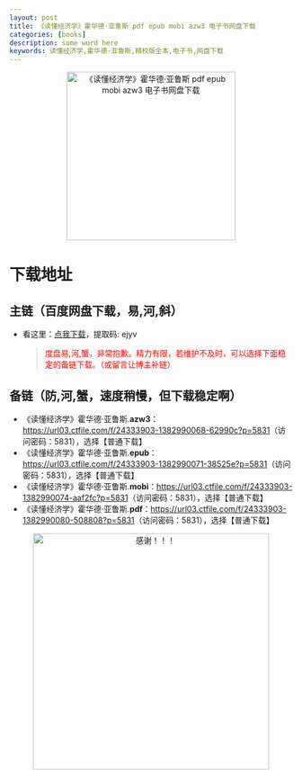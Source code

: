 ```yaml
---
layout: post
title: 《读懂经济学》霍华德·亚鲁斯 pdf epub mobi azw3 电子书网盘下载
categories: [books]
description: some word here
keywords: 读懂经济学,霍华德·亚鲁斯,精校版全本,电子书,网盘下载
---
```


<div align="center"><img src="https://qweree.cn/wp-content/uploads/2024/10/du-dong-jing-ji-xue.jpg" alt="《读懂经济学》霍华德·亚鲁斯 pdf epub mobi azw3 电子书网盘下载" width="300px" height="auto"></div>

# 下载地址

## 主链（百度网盘下载，易,河,斜）

- 看这里：[点我下载](https://pan.baidu.com/s/1iMXUbSbtZQZjDcqDmnWUyw?pwd=ejyv)，提取码: ejyv

  > <p style="color:red" >度盘易,河,蟹，非常抱歉。精力有限，若维护不及时，可以选择下面稳定的备链下载。（或留言让博主补链）</p>

## 备链（防,河,蟹，速度稍慢，但下载稳定啊）

- 《读懂经济学》霍华德·亚鲁斯.**azw3**：<https://url03.ctfile.com/f/24333903-1382990068-62990c?p=5831>（访问密码：5831），选择【普通下载】
- 《读懂经济学》霍华德·亚鲁斯.**epub**：<https://url03.ctfile.com/f/24333903-1382990071-38525e?p=5831>（访问密码：5831），选择【普通下载】
- 《读懂经济学》霍华德·亚鲁斯.**mobi**：<https://url03.ctfile.com/f/24333903-1382990074-aaf2fc?p=5831>（访问密码：5831），选择【普通下载】
- 《读懂经济学》霍华德·亚鲁斯.**pdf**：<https://url03.ctfile.com/f/24333903-1382990080-508808?p=5831>（访问密码：5831），选择【普通下载】

<div align="center"><img src="https://pic.imgdb.cn/item/6707df6bd29ded1a8ce37031.gif" alt="感谢！！！" width="420px" height="auto"/></div>
